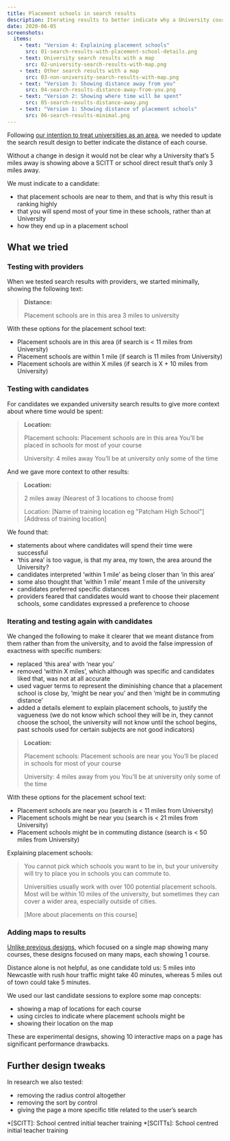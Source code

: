 ```yaml
---
title: Placement schools in search results
description: Iterating results to better indicate why a University course is near to a candidate and trying maps
date: 2020-06-05
screenshots:
  items:
    - text: "Version 4: Explaining placement schools"
      src: 01-search-results-with-placement-school-details.png
    - text: University search results with a map
      src: 02-university-search-results-with-map.png
    - text: Other search results with a map
      src: 03-non-university-search-results-with-map.png
    - text: "Version 3: Showing distance away from you"
      src: 04-search-results-distance-away-from-you.png
    - text: "Version 2: Showing where time will be spent"
      src: 05-search-results-distance-away.png
    - text: "Version 1: Showing distance of placement schools"
      src: 06-search-results-minimal.png
---
```


Following [our intention to treat universities as an area](/find-teacher-training/universities-as-an-area/), we needed to update the search result design to better indicate the distance of each course.

Without a change in design it would not be clear why a University that’s 5 miles away is showing above a SCITT or school direct result that’s only 3 miles away.

We must indicate to a candidate:

- that placement schools are near to them, and that is why this result is ranking highly
- that you will spend most of your time in these schools, rather than at University
- how they end up in a placement school

## What we tried

### Testing with providers

When we tested search results with providers, we started minimally, showing the following text:

> __Distance:__
>
> Placement schools are in this area
> 3 miles to university

With these options for the placement school text:

- Placement schools are in this area (if search is < 11 miles from University)
- Placement schools are within 1 mile (if search is 11 miles from University)
- Placement schools are within X miles (if search is X + 10 miles from University)

### Testing with candidates

For candidates we expanded university search results to give more context about where time would be spent:

> __Location:__
>
> Placement schools:
> Placement schools are in this area
> You’ll be placed in schools for most of your course
>
> University:
> 4 miles away
> You’ll be at university only some of the time

And we gave more context to other results:

> __Location:__
>
> 2 miles away
> (Nearest of 3 locations to choose from)
>
> Location:
> [Name of training location eg "Patcham High School"]
> [Address of training location]

We found that:

- statements about where candidates will spend their time were successful
- ‘this area’ is too vague, is that my area, my town, the area around the University?
- candidates interpreted ‘within 1 mile’ as being closer than ‘in this area’
- some also thought that ‘within 1 mile’ meant 1 mile of the university
- candidates preferred specific distances
- providers feared that candidates would want to choose their placement schools, some candidates expressed a preference to choose

### Iterating and testing again with candidates

We changed the following to make it clearer that we meant distance from them rather than from the university, and to avoid the false impression of exactness with specific numbers:

- replaced ‘this area’ with ‘near you’
- removed ‘within X miles’, which although was specific and candidates liked that, was not at all accurate
- used vaguer terms to represent the diminishing chance that a placement school is close by, ‘might be near you’ and then ‘might be in commuting distance’
- added a details element to explain placement schools, to justify the vagueness (we do not know which school they will be in, they cannot choose the school, the university will not know until the school begins, past schools used for certain subjects are not good indicators)

> __Location:__
>
> Placement schools:
> Placement schools are near you
> You’ll be placed in schools for most of your course
>
> University:
> 4 miles away from you
> You’ll be at university only some of the time

With these options for the placement school text:

- Placement schools are near you (search is < 11 miles from University)
- Placement schools might be near you (search is < 21 miles from University)
- Placement schools might be in commuting distance (search is < 50 miles from University)

Explaining placement schools:

> You cannot pick which schools you want to be in, but your university will try to place you in schools you can commute to.
>
> Universities usually work with over 100 potential placement schools. Most will be within 10 miles of the university, but sometimes they can cover a wider area, especially outside of cities.
>
> [More about placements on this course]

### Adding maps to results

[Unlike previous designs](/find-teacher-training/map-3/), which focused on a single map showing many courses, these designs focused on many maps, each showing 1 course.

Distance alone is not helpful, as one candidate told us: 5 miles into Newcastle with rush hour traffic might take 40 minutes, whereas 5 miles out of town could take 5 minutes.

We used our last candidate sessions to explore some map concepts:

- showing a map of locations for each course
- using circles to indicate where placement schools might be
- showing their location on the map

These are experimental designs, showing 10 interactive maps on a page has significant performance drawbacks.

## Further design tweaks

In research we also tested:

- removing the radius control altogether
- removing the sort by control
- giving the page a more specific title related to the user’s search

*[SCITT]: School centred initial teacher training
*[SCITTs]: School centred initial teacher training
